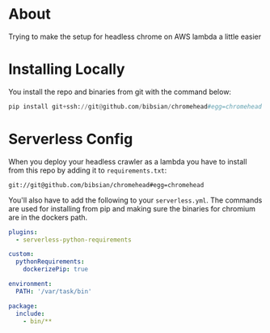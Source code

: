 About 
======
Trying to make the setup for headless chrome on AWS lambda a little easier  

Installing Locally
===================

You install the repo and binaries from git with the command below:   

``` python
pip install git+ssh://git@github.com/bibsian/chromehead#egg=chromehead
```

Serverless Config
==================
When you deploy your headless crawler as a lambda you have to install from
this repo by adding it to ``requirements.txt``:

``git://git@github.com/bibsian/chromehead#egg=chromehead``


You'll also have to add the following to your ``serverless.yml``.
The commands are used for installing from pip and making sure the binaries for
chromium are in the dockers path.

```yml
plugins:
  - serverless-python-requirements

custom:
  pythonRequirements:
    dockerizePip: true

environment:
  PATH: '/var/task/bin'

package:
  include:
    - bin/**

```
